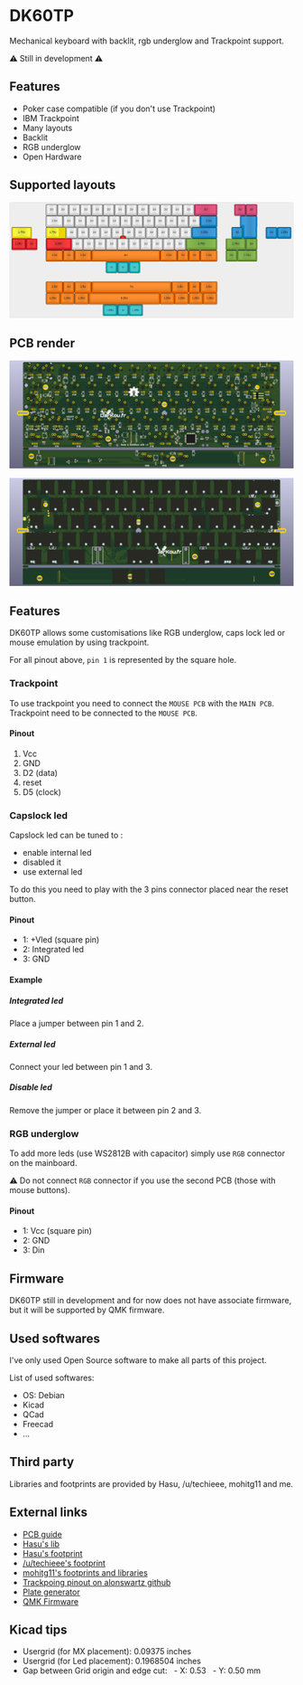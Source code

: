 # DK60TP
Mechanical keyboard with backlit, rgb underglow and Trackpoint support.

:warning: Still in development :warning:

## Features
- Poker case compatible (if you don't use Trackpoint)
- IBM Trackpoint
- Many layouts
- Backlit
- RGB underglow
- Open Hardware

## Supported layouts

![Layout](./Previews/DK60TP.png "Layout")

## PCB render

![PCB](./Previews/BACK.png "PCB")

![PCB](./Previews/FRONT.png "PCB Front")

## Features

DK60TP allows some customisations like RGB underglow, caps lock led or mouse emulation by using trackpoint.

For all pinout above, `pin 1` is represented by the square hole.

### Trackpoint

To use trackpoint you need to connect the `MOUSE PCB` with the `MAIN PCB`. Trackpoint need to be connected to the `MOUSE PCB`.

#### Pinout

1. Vcc
2. GND
3. D2 (data)
4. reset
5. D5 (clock)

### Capslock led

Capslock led can be tuned to :
* enable internal led
* disabled it
* use external led

To do this you need to play with the 3 pins connector placed near the reset button.

#### Pinout

* 1: +Vled (square pin)
* 2: Integrated led
* 3: GND

#### Example

##### Integrated led
Place a jumper between pin 1 and 2.

##### External led
Connect your led between pin 1 and 3.

##### Disable led
Remove the jumper or place it between pin 2 and 3.

### RGB underglow

To add more leds (use WS2812B with capacitor) simply use `RGB` connector on the mainboard.

:warning: Do not connect `RGB` connector if you use the second PCB (those with mouse buttons).

#### Pinout

* 1: Vcc (square pin)
* 2: GND
* 3: Din

## Firmware

DK60TP still in development and for now does not have associate firmware, but it will be supported by QMK firmware.

## Used softwares
I've only used Open Source software to make all parts of this project.

List of used softwares:
* OS: Debian
* Kicad
* QCad
* Freecad
* ...

## Third party
Libraries and footprints are provided by Hasu, /u/techieee, mohitg11 and me.

## External links

* [PCB guide](https://github.com/ruiqimao/keyboard-pcb-guide)
* [Hasu's lib](https://github.com/tmk/kicad_lib_tmk)
* [Hasu's footprint](https://github.com/tmk/keyboard_parts.pretty)
* [/u/techieee's footprint](https://github.com/egladman/keebs.pretty)
* [mohitg11's footprints and libraries](https://github.com/mohitg11/TS65AVR)
* [Trackpoing pinout on alonswartz github](https://github.com/alonswartz/trackpoint)
* [Plate generator](http://builder.swillkb.com/)
* [QMK Firmware](https://github.com/qmk/qmk_firmware)

## Kicad tips

* Usergrid (for MX placement): 0.09375 inches
* Usergrid (for Led placement): 0.1968504 inches
* Gap between Grid origin and edge cut: 
   - X: 0.53
   - Y: 0.50 mm
